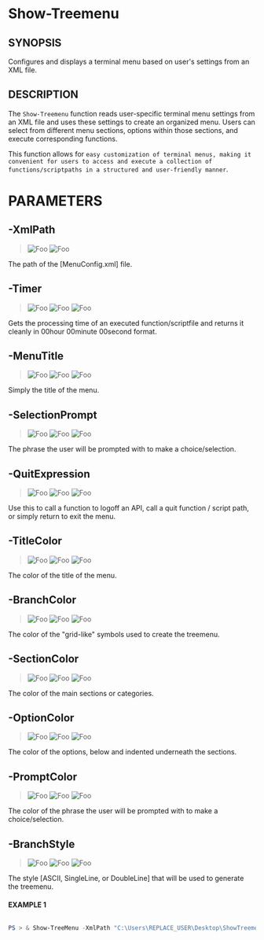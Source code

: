 # Show-Treemenu
## SYNOPSIS
Configures and displays a terminal menu based on user's settings from an XML file.
## DESCRIPTION
The `Show-Treemenu` function reads user-specific terminal menu settings from an XML file
and uses these settings to create an organized menu. Users can select from different menu sections,
options within those sections, and execute corresponding functions.

This function allows for `easy customization of terminal menus, making it convenient for users to access
and execute a collection of functions/scriptpaths in a structured and user-friendly manner`.
# PARAMETERS


## **-XmlPath**

> ![Foo](https://img.shields.io/badge/Type-String-Blue?) ![Foo](https://img.shields.io/badge/Mandatory-TRUE-Red?)

The path of the [MenuConfig.xml] file.

## **-Timer**

> ![Foo](https://img.shields.io/badge/Type-Boolean-Blue?) ![Foo](https://img.shields.io/badge/Mandatory-FALSE-Red?) ![Foo](https://img.shields.io/badge/DefaultValue-True-Blue?color=5547a8)

Gets the processing time of an executed function/scriptfile and returns it cleanly in 00hour 00minute 00second format.

## **-MenuTitle**

> ![Foo](https://img.shields.io/badge/Type-String-Blue?) ![Foo](https://img.shields.io/badge/Mandatory-FALSE-Red?) ![Foo](https://img.shields.io/badge/DefaultValue-MainMenu-Blue?color=5547a8)

Simply the title of the menu.

## **-SelectionPrompt**

> ![Foo](https://img.shields.io/badge/Type-String-Blue?) ![Foo](https://img.shields.io/badge/Mandatory-FALSE-Red?) ![Foo](https://img.shields.io/badge/DefaultValue-Choose_an_Option-Blue?color=5547a8)

The phrase the user will be prompted with to make a choice/selection.

## **-QuitExpression**

> ![Foo](https://img.shields.io/badge/Type-String-Blue?) ![Foo](https://img.shields.io/badge/Mandatory-FALSE-Red?) ![Foo](https://img.shields.io/badge/DefaultValue-Return-Blue?color=5547a8)

Use this to call a function to logoff an API, call a quit function / script path, or simply return to exit the menu.

## **-TitleColor**

> ![Foo](https://img.shields.io/badge/Type-String-Blue?) ![Foo](https://img.shields.io/badge/Mandatory-FALSE-Red?) ![Foo](https://img.shields.io/badge/DefaultValue-Cyan-Blue?color=5547a8)

The color of the title of the menu.

## **-BranchColor**

> ![Foo](https://img.shields.io/badge/Type-String-Blue?) ![Foo](https://img.shields.io/badge/Mandatory-FALSE-Red?) ![Foo](https://img.shields.io/badge/DefaultValue-Gray-Blue?color=5547a8)

The color of the "grid-like" symbols used to create the treemenu.

## **-SectionColor**

> ![Foo](https://img.shields.io/badge/Type-String-Blue?) ![Foo](https://img.shields.io/badge/Mandatory-FALSE-Red?) ![Foo](https://img.shields.io/badge/DefaultValue-Yellow-Blue?color=5547a8)

The color of the main sections or categories.

## **-OptionColor**

> ![Foo](https://img.shields.io/badge/Type-String-Blue?) ![Foo](https://img.shields.io/badge/Mandatory-FALSE-Red?) ![Foo](https://img.shields.io/badge/DefaultValue-White-Blue?color=5547a8)

The color of the options, below and indented underneath the sections.

## **-PromptColor**

> ![Foo](https://img.shields.io/badge/Type-String-Blue?) ![Foo](https://img.shields.io/badge/Mandatory-FALSE-Red?) ![Foo](https://img.shields.io/badge/DefaultValue-Cyan-Blue?color=5547a8)

The color of the phrase the user will be prompted with to make a choice/selection.

## **-BranchStyle**

> ![Foo](https://img.shields.io/badge/Type-String-Blue?) ![Foo](https://img.shields.io/badge/Mandatory-FALSE-Red?) ![Foo](https://img.shields.io/badge/DefaultValue-SingleLine-Blue?color=5547a8)

The style [ASCII, SingleLine, or DoubleLine] that will be used to generate the treemenu.

#### EXAMPLE 1
```powershell

PS > & Show-TreeMenu -XmlPath "C:\Users\REPLACE_USER\Desktop\ShowTreemenu\MenuConfig.xml"